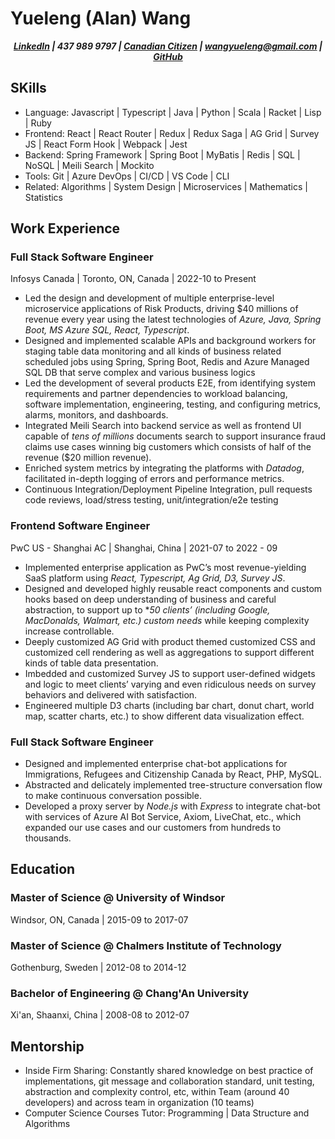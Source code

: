# Yueleng (Alan) Wang

**_<p style="text-align: center;">[LinkedIn](https://www.linkedin.com/in/yuelengwang/) | 437 989 9797 | [Canadian Citizen](https://www.canada.ca/en/immigration-refugees-citizenship/services/canadian-citizenship.html) | wangyueleng@gmail.com | [GitHub](https://github.com/Yueleng)</p>_**

## SKills

- Language: Javascript | Typescript | Java | Python | Scala | Racket | Lisp | Ruby
- Frontend: React | React Router | Redux | Redux Saga | AG Grid | Survey JS | React Form Hook | Webpack | Jest
- Backend: Spring Framework | Spring Boot | MyBatis | Redis | SQL | NoSQL | Meili Search | Mockito
- Tools: Git | Azure DevOps | CI/CD | VS Code | CLI
- Related: Algorithms | System Design | Microservices | Mathematics | Statistics

## Work Experience

### Full Stack Software Engineer

Infosys Canada | Toronto, ON, Canada | 2022-10 to Present

- Led the design and development of multiple enterprise-level microservice applications of Risk Products, driving $40 millions of revenue every year using the latest technologies of _Azure, Java, Spring Boot, MS Azure SQL, React, Typescript_.
- Designed and implemented scalable APIs and background workers for staging table data monitoring and all kinds of business related scheduled jobs using Spring, Spring Boot, Redis and Azure Managed SQL DB that serve complex and various business logics
- Led the development of several products E2E, from identifying system requirements and partner dependencies to workload balancing, software implementation, engineering, testing, and configuring metrics, alarms, monitors, and dashboards.
- Integrated Meili Search into backend service as well as frontend UI capable of _tens of millions_ documents search to support insurance fraud claims use cases winning big customers which consists of half of the revenue ($20 million revenue).
- Enriched system metrics by integrating the platforms with _Datadog_, facilitated in-depth logging of errors and performance metrics.
- Continuous Integration/Deployment Pipeline Integration, pull requests code reviews, load/stress testing, unit/integration/e2e testing

### Frontend Software Engineer

PwC US - Shanghai AC | Shanghai, China | 2021-07 to 2022 - 09

- Implemented enterprise application as PwC’s most revenue-yielding SaaS platform using _React, Typescript, Ag Grid, D3, Survey JS_.
- Designed and developed highly reusable react components and custom hooks based on deep understanding of business and careful abstraction, to support up to \*_50 clients’ (including Google, MacDonalds, Walmart, etc.) custom needs_ while keeping complexity increase controllable.
- Deeply customized AG Grid with product themed customized CSS and customized cell rendering as well as aggregations to support different kinds of table data presentation.
- Imbedded and customized Survey JS to support user-defined widgets and logic to meet clients’ varying and even ridiculous needs on survey behaviors and delivered with satisfaction.
- Engineered multiple D3 charts (including bar chart, donut chart, world map, scatter charts, etc.) to show different data visualization effect.

### Full Stack Software Engineer

- Designed and implemented enterprise chat-bot applications for Immigrations, Refugees and Citizenship Canada by React, PHP, MySQL.
- Abstracted and delicately implemented tree-structure conversation flow to make continuous conversation possible.
- Developed a proxy server by _Node.js_ with _Express_ to integrate chat-bot with services of Azure AI Bot Service, Axiom, LiveChat, etc., which expanded our use cases and our customers from hundreds to thousands.

## Education

### Master of Science @ University of Windsor

Windsor, ON, Canada | 2015-09 to 2017-07

### Master of Science @ Chalmers Institute of Technology

Gothenburg, Sweden | 2012-08 to 2014-12

### Bachelor of Engineering @ Chang'An University

Xi'an, Shaanxi, China | 2008-08 to 2012-07

## Mentorship

- Inside Firm Sharing: Constantly shared knowledge on best practice of implementations, git message and collaboration standard, unit testing, abstraction and complexity control, etc, within Team (around 40 developers) and across team in organization (10 teams)
- Computer Science Courses Tutor: Programming | Data Structure and Algorithms
